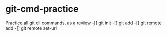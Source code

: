 # git-cmd-practice

Practice all git cli commands, as a review
-[] git init
-[] git add
-[] git remote add <remote> <url>
-[] git remote set-url <remote> <url>
